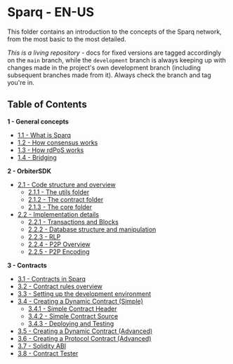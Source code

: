 # Sparq - EN-US

This folder contains an introduction to the concepts of the Sparq network, from the most basic to the most detailed.

*This is a living repository* - docs for fixed versions are tagged accordingly on the `main` branch, while the `development` branch is always keeping up with changes made in the project's own development branch (including subsequent branches made from it). Always check the branch and tag you're in.

## Table of Contents

**1 - General concepts**
* [1.1 - What is Sparq](ch1/1-1.md)
* [1.2 - How consensus works](ch1/1-2.md)
* [1.3 - How rdPoS works](ch1/1-3.md)
* [1.4 - Bridging](ch1/1-4.md)

**2 - OrbiterSDK**
* [2.1 - Code structure and overview](ch2/2-1.md)
    * [2.1.1 - The utils folder](ch2/2-1-1.md)
    * [2.1.2 - The contract folder](ch2/2-1-2.md)
    * [2.1.3 - The core folder](ch2/2-1-3.md)
* [2.2 - Implementation details](ch2/2-2.md)
    * [2.2.1 - Transactions and Blocks](ch2/2-2-1.md)
    * [2.2.2 - Database structure and manipulation](ch2/2-2-2.md)
    * [2.2.3 - RLP](ch2/2-2-3.md)
    * [2.2.4 - P2P Overview](ch2/2-2-4.md)
    * [2.2.5 - P2P Encoding](ch2/2-2-5.md)

**3 - Contracts**
* [3.1 - Contracts in Sparq](ch3/3-1.md)
* [3.2 - Contract rules overview](ch3/3-2.md)
* [3.3 - Setting up the development environment](ch3/3-3.md)
* [3.4 - Creating a Dynamic Contract (Simple)](ch3/3-4.md)
    * [3.4.1 - Simple Contract Header](ch3/3-4-1.md)
    * [3.4.2 - Simple Contract Source](ch3/3-4-2.md)
    * [3.4.3 - Deploying and Testing](ch3/3-4-3.md)
* [3.5 - Creating a Dynamic Contract (Advanced)](ch3/3-5.md)
* [3.6 - Creating a Protocol Contract (Advanced)](ch3/3-6.md)
* [3.7 - Solidity ABI](ch3/3-7.md)
* [3.8 - Contract Tester](ch3/3-8.md)

